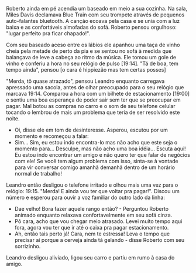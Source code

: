 Roberto ainda em pé acendia um baseado em meio a sua cozinha. Na sala, Miles Davis declamava Blue Train com seu trompete através de pequenos auto-falantes bluetooth. A canção ecoava pela casa e se unia com a luz baixa e as confortáveis almofadas do sofá. Roberto pensou orgulhoso: "lugar perfeito pra ficar chapado!". 

Com seu baseado aceso entre os lábios ele apanhou uma taça de vinho cheia pela metade de perto da pia e se sentou no sofá à medida que balançava de leve a cabeça ao ritmo da música. Ele tomou um gole de vinho e conferiu a hora no seu relógio de pulso [19:14]. "Tá de boa, tem tempo ainda", pensou
[o cara é hippiezão mas tem certas posses]

"Merda, tô quase atrazado", pensou Leandro enquanto carregava apressado uma sacola, antes de olhar preocupado para o seu relógio que marcava 19:14. Comparou a hora com um bilhete de estacionamento [19:00] e sentiu uma boa esperança de poder sair sem ter que se preocupar em pagar. Mal botou as compras no carro e o som de seu telefone celular tocando o lembrou de mais um problema que teria de ser resolvido este noite.

- Oi, disse ele em tom de desinteresse.
Asperou, escutou por um momento e recomeçou a falar:
- Sim... Sim, eu estou indo encontra-lo mas não acho que este seja o momento para... Desculpe, mas não acho uma boa idéia... Escuta aqui! Eu estou indo encontrar um amigo e não quero ter que falar de negócios com ele! Se você tem algum problema com isso, sinta-se à vontade para vir conversar comigo amanhã demanhã dentro de um horário normal de trabalho!

Leandro então desligou o telefone irritado e olhou mais uma vez para o relógio: 19:15. "Merda! E ainda vou ter que voltar pra pagar!". Discou um número e esperou para ouvir a voz familiar do outro lado da linha:

- Dae velho! Bora fazer aquele rango então? - Perguntou Roberto animado enquanto relaxava confortavelmente em seu sofá cinza.
- Pô cara, acho que vou chegar meio atrasado. Levei muito tempo aqui fora, agora vou ter que ir até o caixa pra pagar estacionamento.
- Ah, então tais perto já! Cara, nem te estressa! Leva o tempo que precisar aí porque a cerveja ainda tá gelando - disse Roberto com seu sorrizinho.

Leandro desligou aliviado, ligou seu carro e partiu em rumo à casa do amigo.
